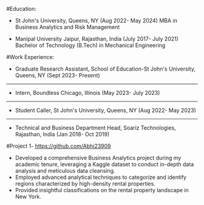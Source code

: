 #Education:
  * St John's University, Queens, NY (Aug 2022- May 2024)
    MBA in Business Analytics and Risk Management

  * Manipal University Jaipur, Rajasthan, India (July 2017- July 2021)
    Bachelor of Technology (B.Tech) in Mechanical Engineering 


#Work Experience:
  * Graduate Research Assistant, School of Education-St John's University, Queens, NY (Sept 2023- Present)
--------------------------------------------------------
  * Intern, Boundless Chicago, Illinois (May 2023- July 2023)
--------------------------------------------------------
  * Student Caller, St John's University, Queens, NY (Aug 2022- May 2023)
--------------------------------------------------------
  * Technical and Business Department Head, Soariz Technologies, Rajasthan, India (Jan 2018- Oct 2019)




#Project 1- https://github.com/Abhi23909 
* Developed a comprehensive Business Analytics project during my academic tenure, leveraging a Kaggle dataset to conduct in-depth data analysis and meticulous data cleansing.
* Employed advanced analytical techniques to categorize and identify regions characterized by high-density rental properties.
* Provided insightful classifications on the rental property landscape in New York.


